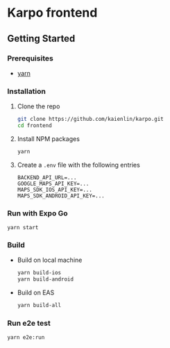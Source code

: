 # Karpo frontend


## Getting Started
### Prerequisites
- [yarn](https://yarnpkg.com)

### Installation
1. Clone the repo
    ```bash
    git clone https://github.com/kaienlin/karpo.git
    cd frontend
    ```
2. Install NPM packages
    ```bash
    yarn
    ```
3. Create a `.env` file with the following entries
    ```env
    BACKEND_API_URL=...
    GOOGLE_MAPS_API_KEY=...
    MAPS_SDK_IOS_API_KEY=...
    MAPS_SDK_ANDROID_API_KEY=...
    ```

### Run with Expo Go
```
yarn start
```

### Build
- Build on local machine
  ```bash
  yarn build-ios
  yarn build-android
  ```
- Build on EAS
  ```bash
  yarn build-all
  ```

### Run e2e test
```bash
yarn e2e:run
```